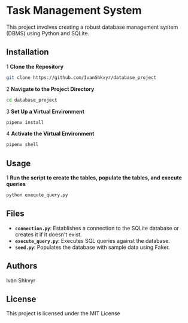 # Task Management System
This project involves creating a robust database management system (DBMS) using
Python and SQLite.

## Installation

1 **Clone the Repository**
   ```bash
   git clone https://github.com/IvanShkvyr/database_project
   ```


2 **Navigate to the Project Directory**
   ```bash
   cd database_project
   ```

3 **Set Up a Virtual Environment**
   ```bash
   pipenv install
   ```

4 **Activate the Virtual Environment**
   ```bash
   pipenv shell
   ```

## Usage
1 **Run the script to create the tables, populate the tables,
  and execute queries**
   ```bash
   python exequte_query.py
   ```

## Files

- **`connection.py`**: Establishes a connection to the SQLite database or
 creates it if it doesn't exist.
- **`execute_query.py`**: Executes SQL queries against the database.
- **`seed.py`**: Populates the database with sample data using Faker.

## Authors
Ivan Shkvyr

## License
This project is licensed under the MIT License

